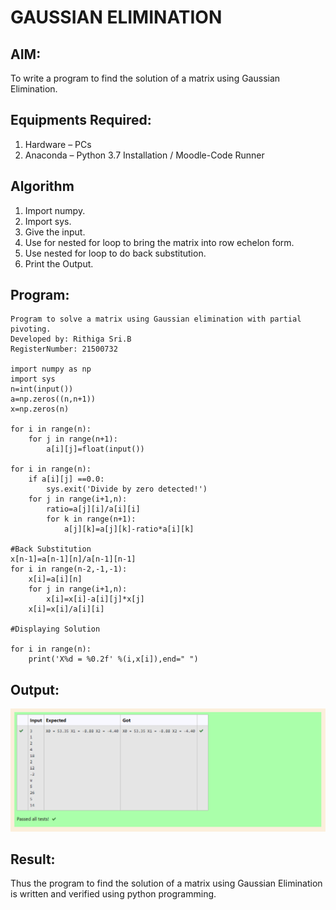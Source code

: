 # GAUSSIAN ELIMINATION

## AIM:
To write a program to find the solution of a matrix using Gaussian Elimination.

## Equipments Required:
1. Hardware – PCs
2. Anaconda – Python 3.7 Installation / Moodle-Code Runner

## Algorithm
1. Import numpy.
2. Import sys.
3. Give the input.
4. Use for nested for loop to bring the matrix into row echelon form.
5. Use nested for loop to do back substitution.
6. Print the Output.

## Program:
```
Program to solve a matrix using Gaussian elimination with partial pivoting.
Developed by: Rithiga Sri.B
RegisterNumber: 21500732

import numpy as np
import sys
n=int(input())
a=np.zeros((n,n+1))
x=np.zeros(n)

for i in range(n):
    for j in range(n+1):
        a[i][j]=float(input())
        
for i in range(n):
    if a[i][j] ==0.0:
        sys.exit('Divide by zero detected!')
    for j in range(i+1,n):
        ratio=a[j][i]/a[i][i]
        for k in range(n+1):
            a[j][k]=a[j][k]-ratio*a[i][k]
            
#Back Substitution
x[n-1]=a[n-1][n]/a[n-1][n-1]
for i in range(n-2,-1,-1):
    x[i]=a[i][n]
    for j in range(i+1,n):
        x[i]=x[i]-a[i][j]*x[j]
    x[i]=x[i]/a[i][i]
    
#Displaying Solution

for i in range(n):
    print('X%d = %0.2f' %(i,x[i]),end=" ")

```

## Output:
![gaussian elimination](./Output.png)


## Result:
Thus the program to find the solution of a matrix using Gaussian Elimination is written and verified using python programming.


